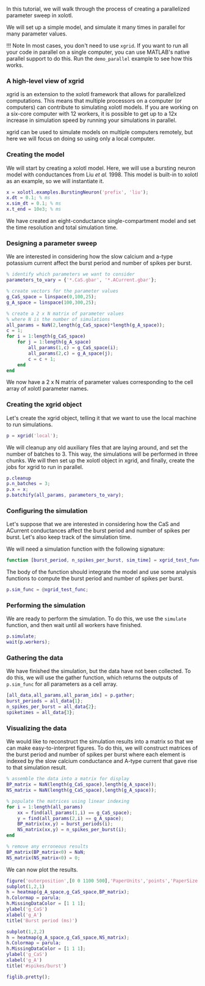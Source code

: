 In this tutorial, we will walk through the process of creating a parallelized parameter sweep in xolotl.

We will set up a simple model,
and simulate it many times in parallel for many parameter values.

!!! Note
    In most cases, you don't need to use `xgrid`. If you want to run all your code in parallel on a single computer, you can use MATLAB's native parallel support to do this. Run the `demo_parallel` example to see how this works. 

### A high-level view of xgrid

xgrid is an extension to the xolotl framework that allows for parallelized computations.
This means that multiple processors on a computer (or computers)
can contribute to simulating xolotl models.
If you are working on a six-core computer with 12 workers,
it is possible to get up to a 12x increase in simulation speed
by running your simulations in parallel.

xgrid can be used to simulate models on multiple computers remotely,
but here we will focus on doing so using only a local computer.

### Creating the model

We will start by creating a xolotl model.
Here, we will use a bursting neuron model with conductances from Liu *et al.* 1998.
This model is built-in to xolotl as an example, so we will instantiate it.

```matlab
x = xolotl.examples.BurstingNeuron('prefix', 'liu');
x.dt = 0.1; % ms
x.sim_dt = 0.1; % ms
x.t_end = 10e3; % ms
```

We have created an eight-conductance single-compartment model
and set the time resolution and total simulation time.

### Designing a parameter sweep

We are interested in considering how the slow calcium and a-type potassium current affect the burst period and number of spikes per burst.

```matlab
% identify which parameters we want to consider
parameters_to_vary = {'*.CaS.gbar', '*.ACurrent.gbar'};

% create vectors for the parameter values
g_CaS_space = linspace(0,100,25);
g_A_space = linspace(100,300,25);

% create a 2 x N matrix of parameter values
% where N is the number of simulations
all_params = NaN(2,length(g_CaS_space)*length(g_A_space));
c = 1;
for i = 1:length(g_CaS_space)
	for j = 1:length(g_A_space)
		all_params(1,c) = g_CaS_space(i);
		all_params(2,c) = g_A_space(j);
		c = c + 1;
	end
end
```

We now have a 2 x N matrix of parameter values corresponding to the
cell array of xolotl parameter names.

### Creating the xgrid object

Let's create the xgrid object, telling it that we want to use the local machine to run simulations. 

```matlab
p = xgrid('local');
```

We will cleanup any old auxiliary files that are laying around,
and set the number of batches to 3.
This way, the simulations will be performed in three chunks.
We will then set up the xolotl object in xgrid,
and finally, create the jobs for xgrid to run in parallel.

```matlab
p.cleanup
p.n_batches = 3;
p.x = x;
p.batchify(all_params, parameters_to_vary);
```

### Configuring the simulation

Let's suppose that we are interested in considering how the CaS and ACurrent conductances affect the burst period and number of spikes per burst.
Let's also keep track of the simulation time.

We will need a simulation function with the following signature:

```matlab
function [burst_period, n_spikes_per_burst, sim_time] = xgrid_test_func(x,~,~)
```

The body of the function should integrate the model
and use some analysis functions to compute the burst period and number of spikes per burst.

```matlab
p.sim_func = @xgrid_test_func;
```


### Performing the simulation

We are ready to perform the simulation.
To do this, we use the `simulate` function,
and then wait until all workers have finished.

```matlab
p.simulate;
wait(p.workers);
```

### Gathering the data

We have finished the simulation, but the data have not been collected.
To do this, we will use the gather function,
which returns the outputs of `p.sim_func` for all parameters as a cell array.

```matlab
[all_data,all_params,all_param_idx] = p.gather;
burst_periods = all_data{1};
n_spikes_per_burst = all_data{2};
spiketimes = all_data{3};
```

### Visualizing the data

We would like to reconstruct the simulation results into a matrix
so that we can make easy-to-interpret figures.
To do this, we will construct matrices of the burst period and number of spikes per burst
where each element is indexed by the slow calcium conductance and A-type current that gave rise to that simulation result.

```matlab
% assemble the data into a matrix for display
BP_matrix = NaN(length(g_CaS_space),length(g_A_space));
NS_matrix = NaN(length(g_CaS_space),length(g_A_space));

% populate the matrices using linear indexing
for i = 1:length(all_params)
	xx = find(all_params(1,i) == g_CaS_space);
	y = find(all_params(2,i) == g_A_space);
	BP_matrix(xx,y) = burst_periods(i);
	NS_matrix(xx,y) = n_spikes_per_burst(i);
end

% remove any erroneous results
BP_matrix(BP_matrix<0) = NaN;
NS_matrix(NS_matrix<0) = 0;
```

We can now plot the results.

```matlab
figure('outerposition',[0 0 1100 500],'PaperUnits','points','PaperSize',[1100 500]); hold on
subplot(1,2,1)
h = heatmap(g_A_space,g_CaS_space,BP_matrix);
h.Colormap = parula;
h.MissingDataColor = [1 1 1];
ylabel('g_CaS')
xlabel('g_A')
title('Burst period (ms)')

subplot(1,2,2)
h = heatmap(g_A_space,g_CaS_space,NS_matrix);
h.Colormap = parula;
h.MissingDataColor = [1 1 1];
ylabel('g_CaS')
xlabel('g_A')
title('#spikes/burst')

figlib.pretty();
```